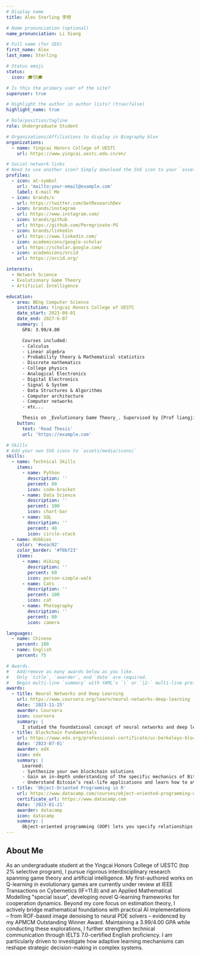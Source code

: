 ```yaml
---
# Display name
title: Alex Sterling 李想

# Name pronunciation (optional)
name_pronunciation: Li Xiang

# Full name (for SEO)
first_name: Alex
last_name: Sterling

# Status emoji
status:
  icon: 🎓😼🎓

# Is this the primary user of the site?
superuser: true

# Highlight the author in author lists? (true/false)
highlight_name: true

# Role/position/tagline
role: Undergraduate Student

# Organizations/Affiliations to display in Biography blox
organizations:
  - name: Yingcai Honors College of UESTC
    url: https://www.yingcai.uestc.edu.cn/en/

# Social network links
# Need to use another icon? Simply download the SVG icon to your `assets/media/icons/` folder.
profiles:
  - icon: at-symbol
    url: 'mailto:your-email@example.com'
    label: E-mail Me
  - icon: brands/x
    url: https://twitter.com/GetResearchDev
  - icon: brands/instagram
    url: https://www.instagram.com/
  - icon: brands/github
    url: https://github.com/Peregrinate-PG
  - icon: brands/linkedin
    url: https://www.linkedin.com/
  - icon: academicons/google-scholar
    url: https://scholar.google.com/
  - icon: academicons/orcid
    url: https://orcid.org/

interests:
  - Network Science
  - Evolutionary Game Theory
  - Artificial Intelligence

education:
  - area: BEng Computer Science
    institution: Yingcai Honors College of UESTC
    date_start: 2023-09-01
    date_end: 2027-6-07
    summary: |
      GPA: 3.99/4.00

      Courses included:
      - Calculus
      - Linear algebra
      - Probability theory & Mathematical statistics
      - Discrete mathematics
      - College physics
      - Analogical Electronics 
      - Digital Electronics
      - Signal & System
      - Data Structures & Algorithms
      - Computer architecture
      - Computer networks
      - etc...

      Thesis on _Evolutionary Game Theory_. Supervised by [Prof liangjian Deng](https://liangjiandeng.github.io). Submitted papers at influential IEEE and Elsevier journals.
    button:
      text: 'Read Thesis'
      url: 'https://example.com'

# Skills
# Add your own SVG icons to `assets/media/icons/`
skills:
  - name: Technical Skills
    items:
      - name: Python
        description: ''
        percent: 80
        icon: code-bracket
      - name: Data Science
        description: ''
        percent: 100
        icon: chart-bar
      - name: SQL
        description: ''
        percent: 40
        icon: circle-stack
  - name: Hobbies
    color: '#eeac02'
    color_border: '#f0bf23'
    items:
      - name: Hiking
        description: ''
        percent: 60
        icon: person-simple-walk
      - name: Cats
        description: ''
        percent: 100
        icon: cat
      - name: Photography
        description: ''
        percent: 80
        icon: camera

languages:
  - name: Chinese
    percent: 100
  - name: English
    percent: 75

# Awards.
#   Add/remove as many awards below as you like.
#   Only `title`, `awarder`, and `date` are required.
#   Begin multi-line `summary` with YAML's `|` or `|2-` multi-line prefix and indent 2 spaces below.
awards:
  - title: Neural Networks and Deep Learning
    url: https://www.coursera.org/learn/neural-networks-deep-learning
    date: '2023-11-25'
    awarder: Coursera
    icon: coursera
    summary: |
      I studied the foundational concept of neural networks and deep learning. By the end, I was familiar with the significant technological trends driving the rise of deep learning; build, train, and apply fully connected deep neural networks; implement efficient (vectorized) neural networks; identify key parameters in a neural network’s architecture; and apply deep learning to your own applications.
  - title: Blockchain Fundamentals
    url: https://www.edx.org/professional-certificate/uc-berkeleyx-blockchain-fundamentals
    date: '2023-07-01'
    awarder: edX
    icon: edx
    summary: |
      Learned:
      - Synthesize your own blockchain solutions
      - Gain an in-depth understanding of the specific mechanics of Bitcoin
      - Understand Bitcoin’s real-life applications and learn how to attack and destroy Bitcoin, Ethereum, smart contracts and Dapps, and alternatives to Bitcoin’s Proof-of-Work consensus algorithm
  - title: 'Object-Oriented Programming in R'
    url: https://www.datacamp.com/courses/object-oriented-programming-with-s3-and-r6-in-r
    certificate_url: https://www.datacamp.com
    date: '2023-01-21'
    awarder: datacamp
    icon: datacamp
    summary: |
      Object-oriented programming (OOP) lets you specify relationships between functions and the objects that they can act on, helping you manage complexity in your code. This is an intermediate level course, providing an introduction to OOP, using the S3 and R6 systems. S3 is a great day-to-day R programming tool that simplifies some of the functions that you write. R6 is especially useful for industry-specific analyses, working with web APIs, and building GUIs.
---
```


## About Me

As an undergraduate student at the Yingcai Honors College of UESTC (top 2% selective program), I pursue rigorous interdisciplinary research spanning game theory and artificial intelligence. My first-authored works on Q-learning in evolutionary games are currently under review at IEEE Transactions on Cybernetics (IF=11.8) and an Applied Mathematical Modelling "special issue", developing novel Q-learning frameworks for cooperation dynamics. Beyond my core focus on estimation theory, I actively bridge mathematical foundations with practical AI implementations – from ROF-based image denoising to neural PDE solvers – evidenced by my APMCM Outstanding Winner Award. Maintaining a 3.99/4.00 GPA while conducting these explorations, I further strengthen technical communication through IELTS 7.0-certified English proficiency. I am particularly driven to investigate how adaptive learning mechanisms can reshape strategic decision-making in complex systems.
